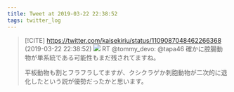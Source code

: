 ```yaml
---
title: Tweet at 2019-03-22 22:38:52
tags: twitter_log
---
```


> [!CITE] https://twitter.com/kaisekiriu/status/1109087048462266368 (2019-03-22 22:38:52)
> ![](https://twitter.com/kaisekiriu/status/1109087048462266368)
> RT @tommy_devo: @tapa46 確かに腔腸動物が単系統である可能性もまだ残されてますね。
> 
> 平板動物も割とフラフラしてますが、クシクラゲか刺胞動物が二次的に退化したという説が優勢だったかと思います。
